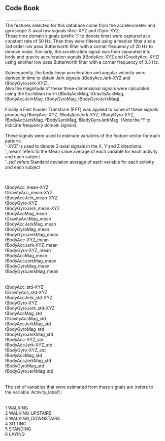 ## Code Book <br />
=================
<br />
The features selected for this database come from the accelerometer and gyroscope 3-axial raw signals tAcc-XYZ and tGyro-XYZ. <br />
These time domain signals (prefix 't' to denote time) were captured at a constant rate of 50 Hz. Then they were filtered using a median filter and a 3rd order low pass Butterworth filter with a corner frequency of 20 Hz to remove noise. Similarly, the acceleration signal was then separated into body and gravity acceleration 
signals (tBodyAcc-XYZ and tGravityAcc-XYZ) using another low pass Butterworth filter with a corner frequency of 0.3 Hz. <br />
<br />
Subsequently, the body linear acceleration and angular velocity were derived in time to obtain Jerk signals (tBodyAccJerk-XYZ and tBodyGyroJerk-XYZ). <br />
Also the magnitude of these three-dimensional signals were calculated using the Euclidean norm (tBodyAccMag, tGravityAccMag, tBodyAccJerkMag, tBodyGyroMag, tBodyGyroJerkMag). <br />
<br />
Finally a Fast Fourier Transform (FFT) was applied to some of these signals producing fBodyAcc-XYZ, fBodyAccJerk-XYZ, fBodyGyro-XYZ, fBodyAccJerkMag, fBodyGyroMag, fBodyGyroJerkMag. (Note the 'f' to indicate frequency domain signals). <br />
<br />
These signals were used to estimate variables of the feature vector for each pattern:  <br />
'-XYZ' is used to denote 3-axial signals in the X, Y and Z directions.<br />
'_mean' refers to the Mean value average of each variable for each activity and each subject<br />
'_std' refers Standard deviation average of each variable for each activity and each subject <br />
<br />
<br />

tBodyAcc_mean-XYZ    <br />
tGravityAcc_mean-XYZ<br />
tBodyAccJerk_mean-XYZ<br />
tBodyGyro-XYZ<br />
tBodyGyroJerk_mean-XYZ<br />
tBodyAccMag_mean<br />
tGravityAccMag_mean<br />
tBodyAccJerkMag_mean<br />
tBodyGyroMag_mean<br />
tBodyGyroJerkMag_mean<br />
fBodyAcc-XYZ_mean<br />
fBodyAccJerk-XYZ_mean<br />
fBodyGyro-XYZ_mean<br />
fBodyAccMag_mean<br />
fBodyAccJerkMag_mean<br />
fBodyGyroMag_mean<br />
fBodyGyroJerkMag_mean<br />
<br /><br />
tBodyAcc_std-XYZ    <br />
tGravityAcc_std-XYZ<br />
tBodyAccJerk_std-XYZ<br />
tBodyGyro-XYZ<br />
tBodyGyroJerk_std-XYZ<br />
tBodyAccMag_std<br />
tGravityAccMag_std<br />
tBodyAccJerkMag_std<br />
tBodyGyroMag_std<br />
tBodyGyroJerkMag_std<br />
fBodyAcc-XYZ_std<br />
fBodyAccJerk-XYZ_std<br />
fBodyGyro-XYZ_std<br />
fBodyAccMag_std<br />
fBodyAccJerkMag_std<br />
fBodyGyroMag_std<br />
fBodyGyroJerkMag_std<br />
<br /><br />
The set of variables that were estimated from these signals are (refers to the variable 'Activity_label'): <br />
<br /><br />
1 WALKING<br />
2 WALKING_UPSTAIRS<br />
3 WALKING_DOWNSTAIRS<br />
4 SITTING<br />
5 STANDING<br />
6 LAYING<br />
<br />
<br />
